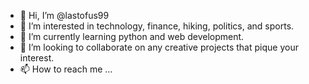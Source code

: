 - 👋 Hi, I’m @lastofus99
- 👀 I’m interested in technology, finance, hiking, politics, and sports.
- 🌱 I’m currently learning python and web development.
- 💞️ I’m looking to collaborate on any creative projects that pique your interest.
- 📫 How to reach me ...

<!---
lastofus99/lastofus99 is a ✨ special ✨ repository because its `README.md` (this file) appears on your GitHub profile.
You can click the Preview link to take a look at your changes.
--->
